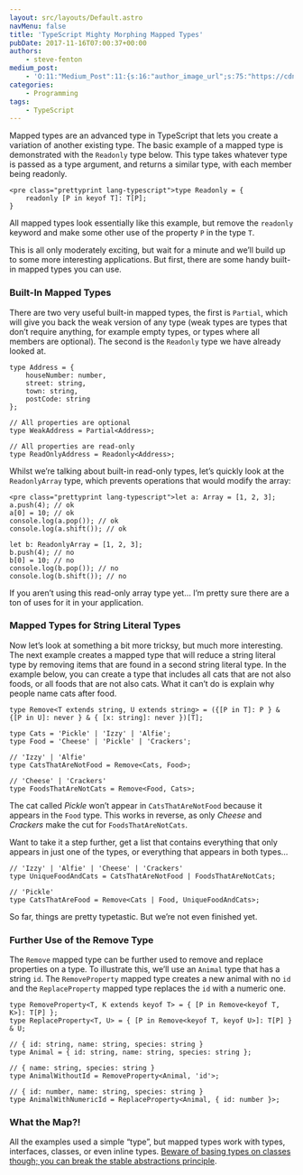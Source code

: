 ```yaml
---
layout: src/layouts/Default.astro
navMenu: false
title: 'TypeScript Mighty Morphing Mapped Types'
pubDate: 2017-11-16T07:00:37+00:00
authors:
    - steve-fenton
medium_post:
    - 'O:11:"Medium_Post":11:{s:16:"author_image_url";s:75:"https://cdn-images-1.medium.com/fit/c/400/400/1*eXkhfEuF41g5W_xnc_ydLA.jpeg";s:10:"author_url";s:38:"https://medium.com/@steve.fenton.co.uk";s:11:"byline_name";N;s:12:"byline_email";N;s:10:"cross_link";s:3:"yes";s:2:"id";s:12:"346016f075c8";s:21:"follower_notification";s:3:"yes";s:7:"license";s:19:"all-rights-reserved";s:14:"publication_id";s:2:"-1";s:6:"status";s:5:"draft";s:3:"url";s:51:"https://medium.com/@steve.fenton.co.uk/346016f075c8";}'
categories:
    - Programming
tags:
    - TypeScript
---
```


Mapped types are an advanced type in TypeScript that lets you create a variation of another existing type. The basic example of a mapped type is demonstrated with the `Readonly` type below. This type takes whatever type is passed as a type argument, and returns a similar type, with each member being readonly.

```
<pre class="prettyprint lang-typescript">type Readonly = {
    readonly [P in keyof T]: T[P];
}
```
All mapped types look essentially like this example, but remove the `readonly` keyword and make some other use of the property `P` in the type `T`.

This is all only moderately exciting, but wait for a minute and we’ll build up to some more interesting applications. But first, there are some handy built-in mapped types you can use.

### Built-In Mapped Types

There are two very useful built-in mapped types, the first is `Partial`, which will give you back the weak version of any type (weak types are types that don’t require anything, for example empty types, or types where all members are optional). The second is the `Readonly` type we have already looked at.

```
type Address = {
    houseNumber: number,
    street: string,
    town: string,
    postCode: string
};

// All properties are optional
type WeakAddress = Partial<Address>;

// All properties are read-only
type ReadOnlyAddress = Readonly<Address>;
```
Whilst we’re talking about built-in read-only types, let’s quickly look at the `ReadonlyArray` type, which prevents operations that would modify the array:

```
<pre class="prettyprint lang-typescript">let a: Array = [1, 2, 3];
a.push(4); // ok
a[0] = 10; // ok
console.log(a.pop()); // ok
console.log(a.shift()); // ok

let b: ReadonlyArray = [1, 2, 3];
b.push(4); // no
b[0] = 10; // no
console.log(b.pop()); // no
console.log(b.shift()); // no
```
If you aren’t using this read-only array type yet… I’m pretty sure there are a ton of uses for it in your application.

### Mapped Types for String Literal Types

Now let’s look at something a bit more tricksy, but much more interesting. The next example creates a mapped type that will reduce a string literal type by removing items that are found in a second string literal type. In the example below, you can create a type that includes all cats that are not also foods, or all foods that are not also cats. What it can’t do is explain why people name cats after food.

```
type Remove<T extends string, U extends string> = ({[P in T]: P } & {[P in U]: never } & { [x: string]: never })[T];

type Cats = 'Pickle' | 'Izzy' | 'Alfie';
type Food = 'Cheese' | 'Pickle' | 'Crackers';

// 'Izzy' | 'Alfie'
type CatsThatAreNotFood = Remove<Cats, Food>;

// 'Cheese' | 'Crackers'
type FoodsThatAreNotCats = Remove<Food, Cats>;
```
The cat called *Pickle* won’t appear in `CatsThatAreNotFood` because it appears in the `Food` type. This works in reverse, as only *Cheese* and *Crackers* make the cut for `FoodsThatAreNotCats`.

Want to take it a step further, get a list that contains everything that only appears in just one of the types, or everything that appears in both types…

```
// 'Izzy' | 'Alfie' | 'Cheese' | 'Crackers'
type UniqueFoodAndCats = CatsThatAreNotFood | FoodsThatAreNotCats;

// 'Pickle'
type CatsThatAreFood = Remove<Cats | Food, UniqueFoodAndCats>;
```
So far, things are pretty typetastic. But we’re not even finished yet.

### Further Use of the Remove Type

The `Remove` mapped type can be further used to remove and replace properties on a type. To illustrate this, we’ll use an `Animal` type that has a string `id`. The `RemoveProperty` mapped type creates a new animal with no `id` and the `ReplaceProperty` mapped type replaces the `id` with a numeric one.

```
type RemoveProperty<T, K extends keyof T> = { [P in Remove<keyof T, K>]: T[P] };
type ReplaceProperty<T, U> = { [P in Remove<keyof T, keyof U>]: T[P] } & U;

// { id: string, name: string, species: string }
type Animal = { id: string, name: string, species: string };

// { name: string, species: string }
type AnimalWithoutId = RemoveProperty<Animal, 'id'>;

// { id: number, name: string, species: string }
type AnimalWithNumericId = ReplaceProperty<Animal, { id: number }>;
```
### What the Map?!

All the examples used a simple “type”, but mapped types work with types, interfaces, classes, or even inline types. [Beware of basing types on classes though; you can break the stable abstractions principle](/2017/11/typescript-using-classes-interfaces/).
